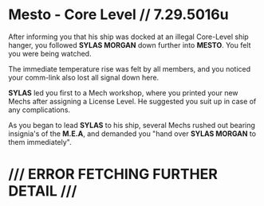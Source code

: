# Mesto - Core Level // 7.29.5016u

After informing you that his ship was docked at an illegal Core-Level ship hanger, you followed **SYLAS MORGAN** down further into **MESTO**. You felt you were being watched.

The immediate temperature rise was felt by all members, and you noticed your comm-link also lost all signal down here.

**SYLAS** led you first to a Mech workshop, where you printed your new Mechs after assigning a License Level. He suggested you suit up in case of any complications.

As you began to lead **SYLAS** to his ship, several Mechs rushed out bearing insignia's of the **M.E.A**, and demanded you "hand over **SYLAS MORGAN** to them immediately".

# /// ERROR FETCHING FURTHER DETAIL ///